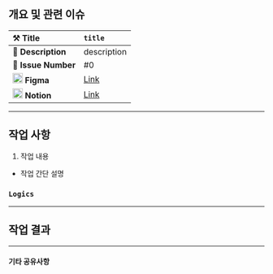 ## 개요 및 관련 이슈
<!-- MainIntroView의 UI 구현 (예시) -->
<!-- Issue Link: #1 -->
<!-- Figma: Link (선택) -->

<!-- Notion Card: Link (선택) -->

| ⚒️ Title | `title` | 
| :--- | :--- |
| 📜 **Description** | description |
| 📌 **Issue Number** | #0 |
| <img src="https://github.com/DeveloperAcademy-POSTECH/MacC-Team-ALLWAY/assets/82270058/a42c6a40-0f1d-4372-9c9c-967d44803665" width='20'> **Figma** | [Link](<!-- URL -->) |
| <img src="https://github.com/DeveloperAcademy-POSTECH/MacC-Team-ALLWAY/assets/82270058/c7f9920d-e975-4ed7-ad83-7e6e08611463" width='20'> **Notion** | [Link](<!-- URL -->) |

---

## 작업 사항
<!-- 1. MainIntroView의 ScrollView 구현 -->
1. 작업 내용
  - 작업 간단 설명

### `Logics`
<!--
## `Logic1`
> 팀원들이 알아야 하거나 다른 팀원들과 심층 리뷰를 해보고 싶은 메소드, 타입 등을 적습니다.
> 재활용성, 다른 기능에 줄 수 있는 영향도를 고려하여 작성합니다.
> 메소드, 타입 등의 이름을 적고 하단에 구현부를 작성합니다.
```swift
func doSomething() {
  print("")
}
```
-->

---

## 작업 결과
<!-- 이미지, gif 등을 캡쳐하여 첨부합니다. -->
<!-- 해당 섹션은 필수가 아닙니다! -->

---

#### 기타 공유사항
<!-- 야기될 수 있는 사이드 이펙트, 조사가 필요한 내용 등을 작성합니다. --> 
